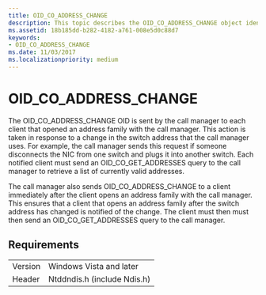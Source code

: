 ```yaml
---
title: OID_CO_ADDRESS_CHANGE
description: This topic describes the OID_CO_ADDRESS_CHANGE object identifier (OID).
ms.assetid: 18b185dd-b282-4182-a761-008e5d0c88d7
keywords:
- OID_CO_ADDRESS_CHANGE
ms.date: 11/03/2017
ms.localizationpriority: medium
---
```


# OID_CO_ADDRESS_CHANGE

The OID_CO_ADDRESS_CHANGE OID is sent by the call manager to each client that opened an address family with the call manager. This action is taken in response to a change in the switch address that the call manager uses. For example, the call manager sends this request if someone disconnects the NIC from one switch and plugs it into another switch. Each notified client must send an OID_CO_GET_ADDRESSES query to the call manager to retrieve a list of currently valid addresses.

The call manager also sends OID_CO_ADDRESS_CHANGE to a client immediately after the client opens an address family with the call manager. This ensures that a client that opens an address family after the switch address has changed is notified of the change. The client must then must then send an OID_CO_GET_ADDRESSES query to the call manager.

## Requirements

| | |
| --- | --- |
| Version | Windows Vista and later |
| Header | Ntddndis.h (include Ndis.h) |

